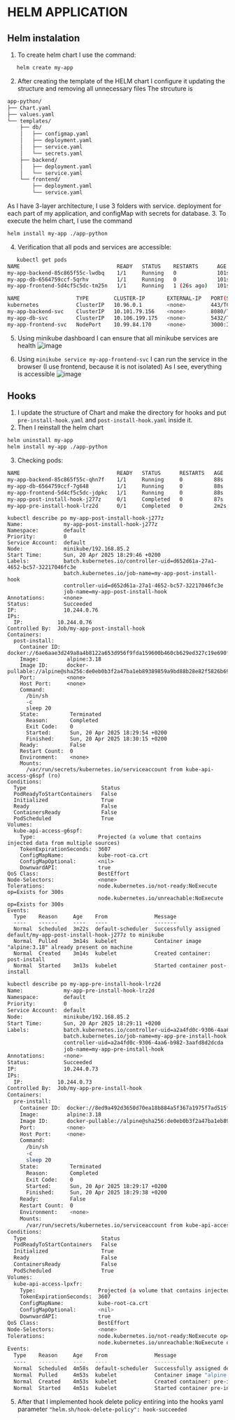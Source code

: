 # HELM APPLICATION
## Helm instalation

1. To create helm chart I use the command:
```bash
   helm create my-app
```
2. After creating the template of the HELM chart I configure it updating the structure and removing all unnecessary files
The strcuture is
```bash
app-python/
├── Chart.yaml
├── values.yaml
└── templates/
    ├── db/
    │   ├── configmap.yaml
    │   ├── deployment.yaml
    │   ├── service.yaml
    │   └── secrets.yaml
    ├── backend/
    │   ├── deployment.yaml
    │   └── service.yaml
    └── frontend/
        ├── deployment.yaml
        └── service.yaml
```
As I have 3-layer architecture, I use 3 folders with service. deployment for each part of my application, and configMap with secrets for database.
3. To execute the helm chart, I use the command
```bash
helm install my-app ./app-python
```
4. Verification that all pods and services are accessible:
```bash
   kubectl get pods
NAME                               READY   STATUS    RESTARTS      AGE
my-app-backend-85c865f55c-lwdbq    1/1     Running   0             101s
my-app-db-6564759ccf-5qrhv         1/1     Running   0             101s
my-app-frontend-5d4cf5c5dc-tm25n   1/1     Running   1 (26s ago)   101s

```
```bash
NAME                  TYPE        CLUSTER-IP       EXTERNAL-IP   PORT(S)          AGE
kubernetes            ClusterIP   10.96.0.1        <none>        443/TCP          5h19m
my-app-backend-svc    ClusterIP   10.101.79.156    <none>        8080/TCP         2m50s
my-app-db-svc         ClusterIP   10.106.199.175   <none>        5432/TCP         2m50s
my-app-frontend-svc   NodePort    10.99.84.170     <none>        3000:32303/TCP   2m50s
```
5. Using minikube dashboard I can ensure that all minikube services are health
![image](https://github.com/user-attachments/assets/6ab57715-b9db-4fb9-95f4-4dac03354579)

6. Using `minikube service my-app-frontend-svc` I can run the service in the browser (I use frontend, because it is not isolated)
As I see, everything is accessible
![image](https://github.com/user-attachments/assets/ea61b924-ee5b-4297-8b96-f38aa8a3914c)

## Hooks
1. I update the structure of Chart and make the directory for hooks and put `pre-install-hook.yaml` and `post-install-hook.yaml` inside it.
2. Then I reinstall the helm chart
```bash
helm uninstall my-app
helm install my-app ./app-python
```
3. Checking pods:
```bash
NAME                               READY   STATUS      RESTARTS   AGE
my-app-backend-85c865f55c-qhn7f    1/1     Running     0          88s
my-app-db-6564759ccf-7g648         1/1     Running     0          88s
my-app-frontend-5d4cf5c5dc-jdpkc   1/1     Running     0          88s
my-app-post-install-hook-j277z     0/1     Completed   0          87s
my-app-pre-install-hook-lrz2d      0/1     Completed   0          2m2s
```
```
kubectl describe po my-app-post-install-hook-j277z
Name:             my-app-post-install-hook-j277z
Namespace:        default
Priority:         0
Service Account:  default
Node:             minikube/192.168.85.2
Start Time:       Sun, 20 Apr 2025 18:29:46 +0200
Labels:           batch.kubernetes.io/controller-uid=d652d61a-27a1-4652-bc57-32217046fc3e
                  batch.kubernetes.io/job-name=my-app-post-install-hook
                  controller-uid=d652d61a-27a1-4652-bc57-32217046fc3e
                  job-name=my-app-post-install-hook
Annotations:      <none>
Status:           Succeeded
IP:               10.244.0.76
IPs:
  IP:           10.244.0.76
Controlled By:  Job/my-app-post-install-hook
Containers:
  post-install:
    Container ID:  docker://6ae6aae3d249a8a4b8122a653d956f9fda159600b460cb629ed327c19e690f2a
    Image:         alpine:3.18
    Image ID:      docker-pullable://alpine@sha256:de0eb0b3f2a47ba1eb89389859a9bd88b28e82f5826b6969ad604979713c2d4f
    Port:          <none>
    Host Port:     <none>
    Command:
      /bin/sh
      -c
      sleep 20
    State:          Terminated
      Reason:       Completed
      Exit Code:    0
      Started:      Sun, 20 Apr 2025 18:29:54 +0200
      Finished:     Sun, 20 Apr 2025 18:30:15 +0200
    Ready:          False
    Restart Count:  0
    Environment:    <none>
    Mounts:
      /var/run/secrets/kubernetes.io/serviceaccount from kube-api-access-g6spf (ro)
Conditions:
  Type                        Status
  PodReadyToStartContainers   False 
  Initialized                 True 
  Ready                       False 
  ContainersReady             False 
  PodScheduled                True 
Volumes:
  kube-api-access-g6spf:
    Type:                    Projected (a volume that contains injected data from multiple sources)
    TokenExpirationSeconds:  3607
    ConfigMapName:           kube-root-ca.crt
    ConfigMapOptional:       <nil>
    DownwardAPI:             true
QoS Class:                   BestEffort
Node-Selectors:              <none>
Tolerations:                 node.kubernetes.io/not-ready:NoExecute op=Exists for 300s
                             node.kubernetes.io/unreachable:NoExecute op=Exists for 300s
Events:
  Type    Reason     Age    From               Message
  ----    ------     ----   ----               -------
  Normal  Scheduled  3m22s  default-scheduler  Successfully assigned default/my-app-post-install-hook-j277z to minikube
  Normal  Pulled     3m14s  kubelet            Container image "alpine:3.18" already present on machine
  Normal  Created    3m14s  kubelet            Created container: post-install
  Normal  Started    3m13s  kubelet            Started container post-install
```
```bash
kubectl describe po my-app-pre-install-hook-lrz2d 
Name:             my-app-pre-install-hook-lrz2d
Namespace:        default
Priority:         0
Service Account:  default
Node:             minikube/192.168.85.2
Start Time:       Sun, 20 Apr 2025 18:29:11 +0200
Labels:           batch.kubernetes.io/controller-uid=a2a4fd0c-9306-4aa6-b982-3aafd8d2dcda
                  batch.kubernetes.io/job-name=my-app-pre-install-hook
                  controller-uid=a2a4fd0c-9306-4aa6-b982-3aafd8d2dcda
                  job-name=my-app-pre-install-hook
Annotations:      <none>
Status:           Succeeded
IP:               10.244.0.73
IPs:
  IP:           10.244.0.73
Controlled By:  Job/my-app-pre-install-hook
Containers:
  pre-install:
    Container ID:  docker://8ed9a492d3650d70ea18b884a5f367a1975f7ad515fe9f3a7e5e1a5f6b57d05e
    Image:         alpine:3.18
    Image ID:      docker-pullable://alpine@sha256:de0eb0b3f2a47ba1eb89389859a9bd88b28e82f5826b6969ad604979713c2d4f
    Port:          <none>
    Host Port:     <none>
    Command:
      /bin/sh
      -c
      sleep 20
    State:          Terminated
      Reason:       Completed
      Exit Code:    0
      Started:      Sun, 20 Apr 2025 18:29:17 +0200
      Finished:     Sun, 20 Apr 2025 18:29:38 +0200
    Ready:          False
    Restart Count:  0
    Environment:    <none>
    Mounts:
      /var/run/secrets/kubernetes.io/serviceaccount from kube-api-access-lpxfr (ro)
Conditions:
  Type                        Status
  PodReadyToStartContainers   False 
  Initialized                 True 
  Ready                       False 
  ContainersReady             False 
  PodScheduled                True 
Volumes:
  kube-api-access-lpxfr:
    Type:                    Projected (a volume that contains injected data from multiple sources)
    TokenExpirationSeconds:  3607
    ConfigMapName:           kube-root-ca.crt
    ConfigMapOptional:       <nil>
    DownwardAPI:             true
QoS Class:                   BestEffort
Node-Selectors:              <none>
Tolerations:                 node.kubernetes.io/not-ready:NoExecute op=Exists for 300s
                             node.kubernetes.io/unreachable:NoExecute op=Exists for 300s
Events:
  Type    Reason     Age    From               Message
  ----    ------     ----   ----               -------
  Normal  Scheduled  4m58s  default-scheduler  Successfully assigned default/my-app-pre-install-hook-lrz2d to minikube
  Normal  Pulled     4m53s  kubelet            Container image "alpine:3.18" already present on machine
  Normal  Created    4m53s  kubelet            Created container: pre-install
  Normal  Started    4m51s  kubelet            Started container pre-install
```
5. After that I implemented hook delete policy entiring into the hooks yaml parameter `"helm.sh/hook-delete-policy": hook-succeeded`
 
